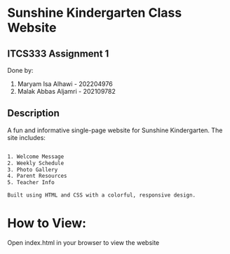 # Sunshine Kindergarten Class Website
## ITCS333 Assignment 1

Done by: 
1. Maryam Isa Alhawi - 202204976
2. Malak Abbas Aljamri - 202109782 

## Description
A fun and informative single-page website for Sunshine Kindergarten. The site includes:
```bash

1. Welcome Message
2. Weekly Schedule
3. Photo Gallery
4. Parent Resources
5. Teacher Info

Built using HTML and CSS with a colorful, responsive design.

```
# How to View:
Open index.html in your browser to view the website